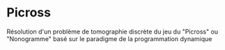 # Picross

Résolution d'un problème de tomographie discrète du jeu du "Picross" ou "Nonogramme" basé sur le paradigme de la programmation dynamique


